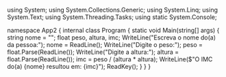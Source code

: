 using System;
using System.Collections.Generic;
using System.Linq;
using System.Text;
using System.Threading.Tasks;
using static System.Console;

namespace App2
{
    internal class Program 
    {
        static void Main(string[] args)
        {
            string nome = "";
            float peso, altura, imc;
            WriteLine("Escreva o nome do(a) da pessoa:");
            nome = ReadLine();
            WriteLine("Digite o peso:");
            peso = float.Parse(ReadLine());
            WriteLine("Digite a altura:");
            altura = float.Parse(ReadLine());
            imc = peso / (altura * altura);
            WriteLine($"O IMC do(a) {nome} resultou em: {imc}");
            ReadKey();
        }
    }
}
